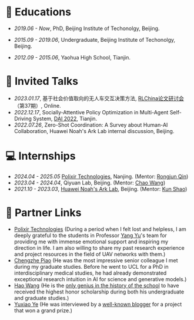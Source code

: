 
# 📖 Educations
- *2019.06 - Now*, PhD, Beijing Institute of Techonolgy, Beijing.

- *2015.09 - 2019.06*, Undergraduate, Beijing Institute of Techonolgy, Beijing.

- *2012.09 - 2015.06*, Yaohua High School, Tianjin.


# 💬 Invited Talks
- *2023.01.17*, 基于社会价值取向的无人车交互决策方法, [RLChina论文研讨会](http://rlchina.org/topic/631)（第37期）, Online.
- *2022.12.17*, Socially-Attentive Policy Optimization in Multi-Agent Self-Driving System, [DAI 2022](http://www.adai.ai/dai/2022/invited_papers.html#s6), Tianjin.
- *2022.07.26*, Zero-Shot Coordination: A Survey about Human-AI Collaboration, Huawei Noah's Ark Lab internal discussion, Beijing.

# 💻 Internships
- *2024.04 - 2025.05*  [Polixir Technologies](https://ivcon.cn/), Nanjing. (Mentor: [Rongjun Qin](https://www.lamda.nju.edu.cn/qinrj/))
- *2023.04 - 2024.04*, Qiyuan Lab, Beijing. (Mentor: [Chao Wang](https://scholar.google.com/citations?hl=en&user=qmDGt-kAAAAJ))
- *2021.10 - 2023.03*, [Huawei Noah's Ark Lab](https://www.noahlab.com.hk/), Beijing. (Mentor: [Kun Shao](https://scholar.google.com/citations?user=4CNMLWAAAAAJ))

<!-- # 👔 Services
- **Conference Reviewer**: IEEE INFOCOM' 21-23, IJCAI' 21-23, AAMAS' 23, MRS' 23
- **Journal Reviewer**:  IEEE Network Magazine, IEEE Transactions on Mobile Computing (TMC), IEEE Transactions on Wireless Communications (TWC), IEEE Transactions on Vehicular Technology (TVT), IEEE Internet of Things Journal (IOT), IEEE Transactions on Network Science and Engineering (TNSE), Chinese Journal of Electronics (电子学报), The Journal of Supercomputing -->

# 🤝 Partner Links
- [Polixir Technologies](https://ivcon.cn/) (During a period when I felt lost and helpless, I am deeply grateful to the students in Professor [Yang Yu](https://www.lamda.nju.edu.cn/yuy/MainPage.ashx?AspxAutoDetectCookieSupport=1)'s team for providing me with immense emotional support and inspiring my direction in life. I am also willing to share my past research experience and project resources in the field of UAV networks with them.)
- [Chengzhe Piao](https://profiles.ucl.ac.uk/85735-chengzhe-piao) (He was the most impressive senior colleague I met during my graduate studies. Before he went to UCL for a PhD in interdisciplinary medical studies, he had already demonstrated exceptional research intuition in AI for science and generative models.)
- [Hao Wang](https://haoowang.cn/) (He is the [only genius in the history of the school](https://xtlfund.bit.edu.cn/index.htm) to have received the highest honor scholarship during both his undergraduate and graduate studies.)
- [Yuxiao Ye](https://yuxiaooye.github.io/) (He was interviewed by a [well-known blogger](https://www.bilibili.com/video/BV1BY411y7WU/?spm_id_from=333.337.search-card.all.click&vd_source=08fff1ed5227769a56d4d8a137baab4d) for a project that won a grand prize.)